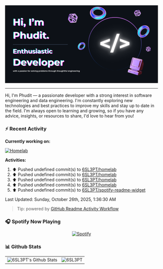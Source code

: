 <p align=”center”>
  <a href="https://www.figma.com/community/file/1206877665795271691/readme-github-banner">
    <img src="./public/header.png" >
  </a>
</p>

<hr/>

Hi, I'm Phudit — a passionate developer with a strong interest in software engineering and data engineering. I'm constantly exploring new technologies and best practices to improve my skills and stay up to date in the field. I'm always open to learning and growing, so if you have any advice, insights, or resources to share, I'd love to hear from you!

### ⚡ Recent Activity

**Currently working on:**

[![Homelab](https://svg.bookmark.style/api?url=https://github.com/6sl3pt/homelab?v&mode=dark&style=horizontal)](https://github.com/6sl3pt/homelab)

**Activities:**

<!--RECENT_ACTIVITY:start-->
1. ⬆️ Pushed undefined commit(s) to [6SL3PT/homelab](https://github.com/6SL3PT/homelab)<br>
2. ⬆️ Pushed undefined commit(s) to [6SL3PT/homelab](https://github.com/6SL3PT/homelab)<br>
3. ⬆️ Pushed undefined commit(s) to [6SL3PT/homelab](https://github.com/6SL3PT/homelab)<br>
4. ⬆️ Pushed undefined commit(s) to [6SL3PT/homelab](https://github.com/6SL3PT/homelab)<br>
5. ⬆️ Pushed undefined commit(s) to [6SL3PT/spotify-readme-widget](https://github.com/6SL3PT/spotify-readme-widget)<br>
<!--RECENT_ACTIVITY:end-->

<!--RECENT_ACTIVITY:last_update-->
Last Updated: Sunday, October 26th, 2025, 1:36:30 AM
<!--RECENT_ACTIVITY:last_update_end-->

> Tip: powered by [GitHub Readme Activity Workflow](https://github.com/Readme-Workflows/recent-activity)

### 🎧 Spotify Now Playing

<div align='center'>
  
[![Spotify](https://spotify-readme-widget-6sl3pts-projects.vercel.app/api/widget)](https://open.spotify.com/user/96gy4zhar68gw9mruqcqmz0s0?si=e75f8952e1fa48aa)

</div>

### 📊 Github Stats

<table align='center'>
  <td><img alt="6SL3PT's Github Stats" src="https://github-readme-stats.6sl3pt.vercel.app/api?username=6SL3PT&show_icons=true&count_private=true&theme=radical" height="192px"/></td>
  <td><img src="https://github-readme-stats.6sl3pt.vercel.app/api/top-langs?username=6SL3PT&langs_count=10&show_icons=true&locale=en&layout=compact&theme=radical" alt="6SL3PT" height="192px"/></td>
</table>
